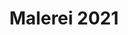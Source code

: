 ---
title: "Malerei 2021"
layout: paintings
year: 2021
description: "Gemälde und künstlerische Arbeiten aus dem Jahr 2021"
artworks:
  - title: "o.T."
    image: "/assets/images/2021/IMG_20220130_114107.jpg"
    alt: "o.T."
    dimensions: ""
    medium: ""
    year: 2021
    
  - title: "o.T."
    image: "/assets/images/2021/IMG_20210201_120036.jpg"
    alt: "o.T."
    dimensions: ""
    medium: ""
    year: 2021
    
  - title: "o.T."
    image: "/assets/images/2021/IMG_20210201_120131.jpg"
    alt: "o.T."
    dimensions: ""
    medium: ""
    year: 2021
    
  - title: "o.T."
    image: "/assets/images/2021/IMG_20220130_114353.jpg"
    alt: "o.T."
    dimensions: ""
    medium: ""
    year: 2021
    
---